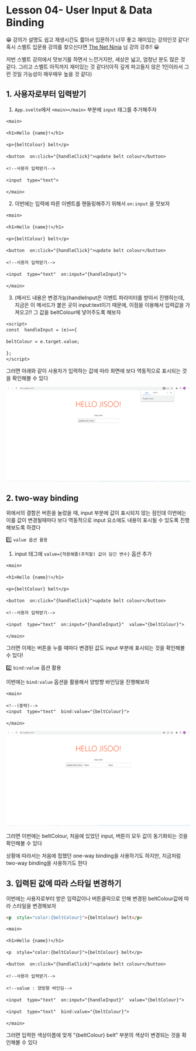 ﻿# Lesson 04- User Input & Data Binding

😁 강의가 설명도 쉽고 재생시간도 짧아서 입문하기 너무 좋고 재미있는 강의인것 같다!
혹시 스벨트 입문용 강의를 찾으신다면 [The Net Ninja](https://youtu.be/n8Kk7uvsx9A) 님 강의 강추!! 😀

저번 스벨트 강의에서 맛보기를 하면서 느낀거지만, 세상은 넓고, 엄청난 분도 많은 것 같다. 그리고 스벨트 아직까지 재미있는 것 같다!(아직 깊게 파고들지 않은 1인이라서 그런 것일 가능성이 매우매우 높을 것 같다)

## 1. 사용자로부터 입력받기

1. `App.svelte`에서 `<main></main>` 부분에 `input` 태그를 추가해주자

```svelte
<main>

<h1>Hello {name}!</h1>

<p>{beltColour} belt</p>

<button  on:click="{handleClick}">update belt colour</button>

<!--사용자 입력받기-->

<input  type="text">

</main>
```

2. 이번에는 입력에 따른 이벤트를 핸들링해주기 위해서 `on:input` 을 맛보자

```svelte
<main>

<h1>Hello {name}!</h1>

<p>{beltColour} belt</p>

<button  on:click="{handleClick}">update belt colour</button>

<!--사용자 입력받기-->

<input  type="text"  on:input="{handleInput}">

</main>
```
3. (메서드 내용은 변경가능)handleInput은 이벤트 파라미터를 받아서 진행하는데, 지금은 이 메서드가 붙은 곳이 input:text이기 때문에, 이점을 이용해서 입력값을 가져오고!! 그 값을 beltColour에 넣어주도록 해보자

```svelte
<script>
const  handleInput = (e)=>{

beltColour = e.target.value;

};
</script>
```
그러면 아래와 같이 사용자가 입력하는 값에 따라 화면에 보다 역동적으로 표시되는 것을 확인해볼 수 있다

![Svelte-User Input](https://github.com/hy6219/svelte_study/blob/main/svelte_user_input.gif?raw=true)


## 2. two-way binding

위에서의 결함은 버튼을 눌렀을 때, input 부분에 값이 표시되지 않는 점인데
이번에는 이를 값이 변경될때마다 보다 역동적으로 input 요소에도 내용이 표시될 수 있도록
진행해보도록 하겠다

1️⃣ `value 옵션 활용`
1. input 태그에 `value={적용해줄(추적할) 값이 담긴 변수}` 옵션 추가

```svelte
<main>

<h1>Hello {name}!</h1>

<p>{beltColour} belt</p>

<button  on:click="{handleClick}">update belt colour</button>

<!--사용자 입력받기-->

<input  type="text"  on:input="{handleInput}"  value="{beltColour}">

</main>
```
그러면 이제는 버튼을 누를 때마다 변경된 값도 input 부분에 표시되는 것을 확인해볼 수 있다!

2️⃣ `bind:value` 옵션 활용

이번에는 `bind:value` 옵션을 활용해서 양방향 바인딩을 진행해보자
```svelte
<main>

<!--(중략)-->
<input  type="text"  bind:value="{beltColour}">

</main>
```

![bind:value, two-way binding](https://github.com/hy6219/svelte_study/blob/main/svelte_value_bindvalue_two-way-binding.gif?raw=true)

그러면 이번에는 beltColour, 처음에 있었던 input, 버튼이 모두 값이 동기화되는 것을 확인해볼 수 있다

상황에 따라서는 처음에 접했던 one-way binding을 사용하기도 하지만, 지금처럼 two-way binding을 사용하기도 한다

## 3. 입력된 값에 따라 스타일 변경하기

이번에는 사용자로부터 받은 입력값이나 버튼클릭으로 인해 변경된 beltColour값에 따라 스타일을 변경해보자
```html
<p  style="color:{beltColour}">{beltColour} belt</p>
```
```svelte
<main>

<h1>Hello {name}!</h1>

<p  style="color:{beltColour}">{beltColour} belt</p>

<button  on:click="{handleClick}">update belt colour</button>

<!--사용자 입력받기-->

<!--value : 양방향 바인딩-->

<input  type="text"  on:input="{handleInput}"  value="{beltColour}">

<input  type="text"  bind:value="{beltColour}">

</main>
```

그러면 입력한 색상이름에 맞게 "{beltColour} belt" 부분의 색상이 변경되는 것을 확인해볼 수 있다
